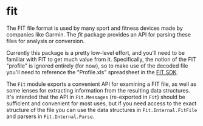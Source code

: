 # fit
The FIT file format is used by many sport and fitness devices made by companies
like Garmin. The _fit_ package provides an API for parsing these files for analysis
or conversion.

Currently this package is a pretty low-level effort, and you'll need to be familiar
with FIT to get much value from it. Specifically, the notion of the FIT "profile" is
ignored entirely (for now), so to make use of the decoded file you'll need to reference
the "Profile.xls" spreadsheet in the [FIT SDK](http://www.thisisant.com/resources/fit).

The `Fit` module exports a convenient API for examining a FIT file, as well as some
lenses for extracting information from the resulting data structures. It's intended
that the API in `Fit.Messages` (re-exported in `Fit`) should be sufficient and
convenient for most uses, but if you need access to the exact structure of the file
you can use the data structures in `Fit.Internal.FitFile` and parsers in
`Fit.Internal.Parse`.
